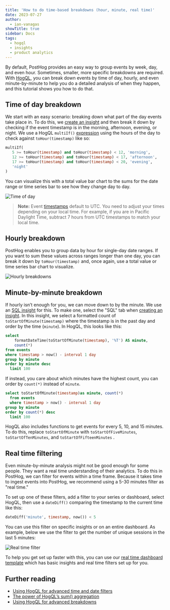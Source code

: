 ```yaml
---
title: 'How to do time-based breakdowns (hour, minute, real time)'
date: 2023-07-27
author:
  - ian-vanagas
showTitle: true
sidebar: Docs
tags:
  - hogql
  - insights
  - product analytics
---
```


By default, PostHog provides an easy way to group events by week, day, and even hour. Sometimes, smaller, more specific breakdowns are required. With [HogQL](/docs/hogql), you can break down events by time of day, hourly, and even minute-by-minute to help you do a detailed analysis of when they happen, and this tutorial shows you how to do that.

## Time of day breakdown

We start with an easy scenario: breaking down what part of the day events take place in. To do this, we [create an insight](https://app.posthog.com/insights/new) and then break it down by checking if the event timestamp is in the morning, afternoon, evening, or night. We use a HogQL `multiIf()` [expression](/docs/hogql/expressions) using the hours of the day to check against `toHour(timestamp)` like so:

```sql
multiIf(
   5 >= toHour(timestamp) and toHour(timestamp) < 12, 'morning',
   12 >= toHour(timestamp) and toHour(timestamp) < 17, 'afternoon',
   17 >= toHour(timestamp) and toHour(timestamp) < 20, 'evening',
   'night'
)
```

You can visualize this with a total value bar chart to the sums for the date range or time series bar to see how they change day to day.

![Time of day](https://res.cloudinary.com/dmukukwp6/image/upload/v1710055416/posthog.com/contents/images/tutorials/time-breakdowns/day.png)

> **Note:** Event [timestamps](/docs/data/timestamps) default to UTC. You need to adjust your times depending on your local time. For example, if you are in Pacific Daylight Time, subtract 7 hours from UTC timestamps to match your local time.

## Hourly breakdown

PostHog enables you to group data by hour for single-day date ranges. If you want to sum these values across ranges longer than one day, you can break it down by `toHour(timestamp)` and, once again, use a total value or time series bar chart to visualize.

![Hourly breakdowns](https://res.cloudinary.com/dmukukwp6/image/upload/v1710055416/posthog.com/contents/images/tutorials/time-breakdowns/hour.png)

## Minute-by-minute breakdown

If hourly isn’t enough for you, we can move down to by the minute. We use an [SQL insight](/docs/product-analytics/sql) for this. To make one, select the "SQL" tab when [creating an insight](https://app.posthog.com/insights/new). In this insight, we select a formatted count of `toStartOfMinute(timestamp)` where the timestamp is in the past day and order by the time (`minute`). In HogQL, this looks like this:

```sql
select 
	formatDateTime(toStartOfMinute(timestamp), '%T') AS minute, 
	count(*)
from events
where timestamp > now() - interval 1 day
group by minute 
order by minute desc
  limit 100
```

If instead, you care about which minutes have the highest count, you can order by `count(*)` instead of `minute`.

```sql
select toStartOfMinute(timestamp)as minute, count(*)
  from events
  where timestamp > now() - interval 1 day
group by minute 
order by count(*) desc
  limit 100
```

HogQL also includes functions to get events for every 5, 10, and 15 minutes. To do this, replace `toStartOfMinute` with `toStartOfFiveMinutes`, `toStartOfTenMinutes`, and `toStartOfFifteenMinutes` .

## Real time filtering

Even minute-by-minute analysis might not be good enough for some people. They want a real time understanding of their analytics. To do this in PostHog, we can filter for events within a time frame. Because it takes time to ingest events into PostHog, we recommend using a 5-30 minutes filter as "real time."

To set up one of these filters, add a filter to your series or dashboard, select HogQL, then use a `dateDiff()` comparing the timestamp to the current time like this:

```sql
dateDiff('minute', timestamp, now()) < 5
```

You can use this filter on specific insights or on an entire dashboard. As example, below we use the filter to get the number of unique sessions in the last 5 minutes:

![Real time filter](https://res.cloudinary.com/dmukukwp6/image/upload/v1710055416/posthog.com/contents/images/tutorials/time-breakdowns/filter.png)

To help you get set up faster with this, you can use our [real time dashboard template](/templates/real-time-dashboard) which has basic insights and real time filters set up for you.

## Further reading

- [Using HogQL for advanced time and date filters](/tutorials/hogql-date-time-filters)
- [The power of HogQL’s sum() aggregation](/tutorials/hogql-sum-aggregation)
- [Using HogQL for advanced breakdowns](/tutorials/hogql-breakdowns)

<NewsletterForm />